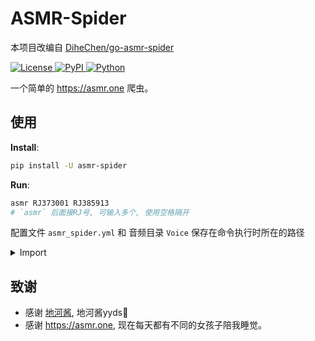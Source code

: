 # ASMR-Spider

本项目改编自 [DiheChen/go-asmr-spider](https://github.com/DiheChen/go-asmr-spider/tree/python)

<div>

<a href="./LICENSE">
    <img src="https://img.shields.io/github/license/tkgs0/asmr-spider.svg" alt="License">
</a>
<a href="https://pypi.python.org/pypi/asmr-spider">
    <img src="https://img.shields.io/pypi/v/asmr-spider.svg" alt="PyPI">
</a>
<a href="https://www.python.org">
    <img src="https://img.shields.io/badge/python-3.9+-blue.svg" alt="Python">
</a>

</div>

一个简单的 <https://asmr.one> 爬虫。


## 使用

**Install**:

```bash
pip install -U asmr-spider
```

**Run**:

```bash
asmr RJ373001 RJ385913
# `asmr` 后面接RJ号, 可输入多个, 使用空格隔开
```

配置文件 `asmr_spider.yml` 和 音频目录 `Voice` 保存在命令执行时所在的路径

<details>
  <summary>Import</summary>

```python3
from asmr_spider import dload

async def demo():
    args = ['RJ373001', 'RJ385913']
    await dload(args)
```

`asmr_spider.yml` 和 `Voice` 将保存在你自己的项目根路径

</details>

## 致谢

- 感谢 [地河酱](https://github.com/DiheChen), 地河酱yyds🤗
- 感谢 <https://asmr.one>, 现在每天都有不同的女孩子陪我睡觉。
